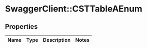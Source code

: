 # SwaggerClient::CSTTableAEnum

## Properties
Name | Type | Description | Notes
------------ | ------------- | ------------- | -------------


